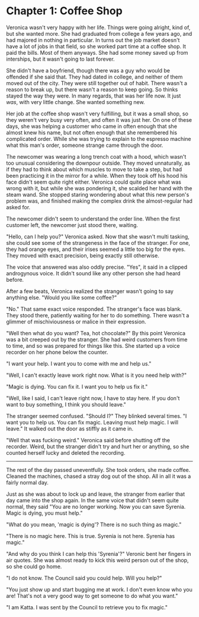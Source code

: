 # Chapter 1: Coffee Shop

Veronica wasn't very happy with her life. Things were going alright, kind of,
but she wanted more. She had graduated from college a few years ago, and had
majored in nothing in particular. In turns out the job market doesn't have a lot
of jobs in that field, so she worked part time at a coffee shop. It paid the
bills. Most of them anyways. She had some money saved up from interships, but it
wasn't going to last forever.

She didn't have a boyfriend, though there was a guy who would be offended if she
said that. They had dated in college, and neither of them moved out of the city.
They were still together out of habit. There wasn't a reason to break up, but
there wasn't a reason to keep going. So thinks stayed the way they were. In many
regards, that was her life now. It just *was*, with very little change. She
wanted something new.

Her job at the coffee shop wasn't very fulfilling, but it was a small shop, so
they weren't very busy very often, and often it was just her. On one of these
days, she was helping a customer who came in often enough that she almost knew
his name, but not often enough that she remembered his complicated order. While
she was trying to explain to the espresso machine what this man's order, someone
strange came through the door.

The newcomer was wearing a long trench coat with a hood, which wasn't too
unusual considering the downpour outside. They moved unnaturally, as if they had
to think about which muscles to move to take a step, but had been practicing it
in the mirror for a while. When they took off his hood his face didn't seem
quite right either. Veronica could quite place what was wrong with it, but while
she was pondering it, she scalded her hand with the steam wand. She stopped
staring wondering about what this new person's problem was, and finished making
the complex drink the almost-regular had asked for.

The newcomer didn't seem to understand the order line. When the first customer
left, the newcomer just stood there, waiting.

"Hello, can I help you?" Veronica asked. Now that she wasn't multi tasking, she
could see some of the strangeness in the face of the stranger. For one, they had
orange eyes, and their irises seemed a little too big for the eyes. They moved
with exact precision, being exactly still otherwise.

The voice that answered was also oddly precise. "Yes", it said in a clipped
androgynous voice. It didn't sound like any other person she had heard before.

After a few beats, Veronica realized the stranger wasn't going to say anything
else. "Would you like some coffee?"

"No." That same exact voice responded. The stranger's face was blank. They stood
there, patiently waiting for her to do something. There wasn't a glimmer of
mischiviousness or malice in their expression.

"Well then what do you want? Tea, hot chocolate?" By this point Veronica was a
bit creeped out by the stranger. She had weird customers from time to time, and
so was prepared for things like this. She started up a voice recorder on her
phone below the counter.

"I want your help. I want you to come with me and help us."

"Well, I can't exactly leave work right now. What is it you need help with?"

"Magic is dying. You can fix it. I want you to help us fix it."

"Well, like I said, I can't leave right now, I have to stay here. If you don't
want to buy something, I think you should leave."

The stranger seemed confused. "Should I?" They blinked several times. "I want
you to help us. You can fix magic. Leaving must help magic. I will leave." It
walked out the door as stiffly as it came in.

"Well that was fucking weird." Veronica said before shutting off the recorder.
Weird, but the stranger didn't try and hurt her or anything, so she counted
herself lucky and deleted the recording.

--------------------------------------------------------------------------------

The rest of the day passed uneventfully. She took orders, she made coffee.
Cleaned the machines, chased a stray dog out of the shop. All in all it was a
fairly normal day.

Just as she was about to lock up and leave, the stranger from earlier that day
came into the shop again. In the same voice that didn't seem quite normal, they
said "You are no longer working. Now you can save Syrenia. Magic is dying, you
must help."

"What do you mean, 'magic is dying'? There is no such thing as magic."

"There is no magic here. This is true. Syrenia is not here. Syrenia has magic."

"And why do you think I can help this 'Syrenia'?" Veronic bent her fingers in
air quotes. She was almost ready to kick this weird person out of the shop, so
she could go home.

"I do not know. The Council said you could help. Will you help?"

"You just show up and start bugging me at work. I don't even know who you are!
That's not a very good way to get someone to do what you want."

"I am Katta. I was sent by the Council to retrieve you to fix magic."
